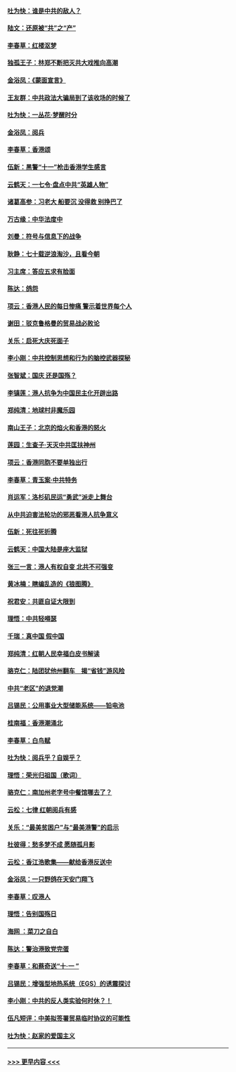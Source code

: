 #### [吐为快：谁是中共的敌人？](../pages/nsc993/n11570817.md?t=10052233) 
#### [陆文：还原被“共”之“产”](../pages/nsc993/n11570798.md?t=10052233) 
#### [李春草：红楼沤梦](../pages/nsc993/n11569673.md?t=10052233) 
#### [独孤王子：林郑不断把灭共大戏推向高潮](../pages/nsc993/n11569381.md?t=10052233) 
#### [金浴凤：《蒙面宣言》](../pages/nsc993/n11569368.md?t=10052233) 
#### [王友群：中共政法大骗局到了该收场的时候了](../pages/nsc993/n11568940.md?t=10052233) 
#### [吐为快：一丛花‧梦醒时分](../pages/nsc993/n11567491.md?t=10052233) 
#### [金浴凤：阅兵](../pages/nsc993/n11567454.md?t=10052233) 
#### [李春草：香港颂](../pages/nsc993/n11567444.md?t=10052233) 
#### [伍新：黑警“十一”枪击香港学生感言](../pages/nsc993/n11567426.md?t=10052233) 
#### [云鹤天：一七令‧盘点中共“英雄人物”](../pages/nsc993/n11567091.md?t=10052233) 
#### [诸葛高参：习老大 船要沉 没得救 别挣巴了](../pages/nsc993/n11566976.md?t=10052233) 
#### [万古缘：中华法度中](../pages/nsc993/n11566726.md?t=10052233) 
#### [刘曼：符号与信息下的战争](../pages/nsc993/n11564655.md?t=10052233) 
#### [耿静：七十载逆浪淘沙，且看今朝](../pages/nsc993/n11564520.md?t=10052233) 
#### [习主席：答应五求有脸面](../pages/nsc993/n11563953.md?t=10052233) 
#### [陈达：鸽怨](../pages/nsc993/n11561879.md?t=10052233) 
#### [项云：香港人民的每日惨痛  警示着世界每个人](../pages/nsc993/n11559273.md?t=10052233) 
#### [谢田：驳克鲁格曼的贸易战必败论](../pages/nsc993/n11555840.md?t=10052233) 
#### [关乐：启死大庆死面子](../pages/nsc993/n11556823.md?t=10052233) 
#### [李小刚：中共控制思想和行为的脑控武器探秘](../pages/nsc993/n11556776.md?t=10052233) 
#### [张智斌：国庆  还是国殇？](../pages/nsc993/n11556617.md?t=10052233) 
#### [李镇莲：港人抗争为中国民主化开辟出路](../pages/nsc993/n11556570.md?t=10052233) 
#### [郑纯清：地球村非魔乐园](../pages/nsc993/n11555415.md?t=10052233) 
#### [南山王子：北京的焰火和香港的怒火](../pages/nsc993/n11555318.md?t=10052233) 
#### [莲园：生查子·天灭中共匡扶神州](../pages/nsc993/n11555302.md?t=10052233) 
#### [项云：香港同胞不要单独出行](../pages/nsc993/n11555276.md?t=10052233) 
#### [李春草：青玉案‧中共特务](../pages/nsc993/n11552356.md?t=10052233) 
#### [肖运军：洛杉矶民运“勇武”派走上舞台](../pages/nsc993/n11551595.md?t=10052233) 
#### [从中共迫害法轮功的邪恶看港人抗争意义](../pages/nsc993/n11540858.md?t=10052233) 
#### [伍新：死往死折腾](../pages/nsc993/n11550174.md?t=10052233) 
#### [云鹤天：中国大陆是座大监狱](../pages/nsc993/n11550155.md?t=10052233) 
#### [张三一言：港人有权自变 北共不可强变](../pages/nsc993/n11550132.md?t=10052233) 
#### [黄冰楠：瞎编乱造的《狼图腾》](../pages/nsc993/n11550082.md?t=10052233) 
#### [祝君安：共匪自证大限到](../pages/nsc993/n11550041.md?t=10052233) 
#### [理悟：中共轻嘚瑟](../pages/nsc993/n11547978.md?t=10052233) 
#### [千瑞：真中国 假中国](../pages/nsc993/n11547865.md?t=10052233) 
#### [郑纯清：红朝人民幸福白皮书解读](../pages/nsc993/n11547499.md?t=10052233) 
#### [骆克仁：陆团犹他州翻车　揭“省钱”游风险](../pages/nsc993/n11546977.md?t=10052233) 
#### [中共“老区”的退党潮](../pages/nsc993/n11545995.md?t=10052233) 
#### [吕锡民：公用事业大型储能系统——铅电池](../pages/nsc993/n11545701.md?t=10052233) 
#### [桂南福：香港潮涌北](../pages/nsc993/n11545682.md?t=10052233) 
#### [李春草：白鸟赋](../pages/nsc993/n11545663.md?t=10052233) 
#### [吐为快：阅兵乎？自娱乎？](../pages/nsc993/n11545625.md?t=10052233) 
#### [理悟：荣光归祖国（歌词）](../pages/nsc993/n11545616.md?t=10052233) 
#### [骆克仁：南加州老字号中餐馆哪去了？](../pages/nsc993/n11545120.md?t=10052233) 
#### [云松：七律 红朝阅兵有感](../pages/nsc993/n11542394.md?t=10052233) 
#### [关乐：“最美贫困户”与“最美港警”的启示](../pages/nsc993/n11542252.md?t=10052233) 
#### [杜彼得：愁多梦不成 愿随孤月影](../pages/nsc993/n11540296.md?t=10052233) 
#### [云松：香江浩歌集——献给香港反送中](../pages/nsc993/n11540149.md?t=10052233) 
#### [金浴凤：一只野鸽在天安门翔飞](../pages/nsc993/n11540280.md?t=10052233) 
#### [李春草：叹港人](../pages/nsc993/n11540119.md?t=10052233) 
#### [理悟：告别国殇日](../pages/nsc993/n11539610.md?t=10052233) 
#### [海网 ：菜刀之自白](../pages/nsc993/n11539597.md?t=10052233) 
#### [陈达：警治港致党完蛋](../pages/nsc993/n11538127.md?t=10052233) 
#### [李春草：和蔡奇送“十·一 ”](../pages/nsc993/n11537810.md?t=10052233) 
#### [吕锡民：增强型地热系统（EGS）的诱震探讨](../pages/nsc993/n11537765.md?t=10052233) 
#### [李小刚：中共的反人类实验何时休？！](../pages/nsc993/n11537669.md?t=10052233) 
#### [伍凡短评：中美拟签署贸易临时协议的可能性](../pages/nsc993/n11536773.md?t=10052233) 
#### [吐为快：赵家的爱国主义](../pages/nsc993/n11536750.md?t=10052233) 

----
#### [ >>> 更早内容 <<< ](../indexes/nsc993-earlier.md)
